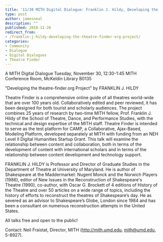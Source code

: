 ```yaml
---
title: '11/30 MITH Digital Dialogue: Franklin J. Hildy, Developing the theatre-finder.org Project'
type: post
author: jamesneal
description: ""
published: 2010-11-26
redirect_from: 
- /franklin-j-hildy-developing-the-theatre-finder-org-project/
categories:
- Community
- Dialogue
- Digital Dialogues
- Theatre Finder
---
```

A MITH Digital Dialogue Tuesday, November 30, 12:30-1:45 MITH Conference Room, McKeldin Library B0135

"Developing the theatre-finder.org Project" by FRANKLIN J. HILDY

Theatre Finder is a comprehensive online guide of all theatres world-wide that are over 100 years old. Collaboratively edited and peer reviewed, it has been designed for both tourist and scholarly audiences. The project combines 25 years of research by two-time MITH fellow, Prof. Franklin J. Hildy of the School of Theatre, Dance, and Performance Studies, with the technical and design expertise of the MITH staff. Theatre Finder is intended to serve as the test platform for CAMP, a Collaborative, Ajax-Based, Modeling Platform, developed separately at MITH with funding from an NEH Level II Digital Humanities Startup Grant. This talk will examine the relationship between content and collaboration, both in terms of the development of content with international scholars and in terms of the relationship between content development and technology support.

FRANKLIN J. HILDY is Professor and Director of Graduate Studies in the Department of Theatre at University of Maryland. He is author of Shakespeare at the Maddermarket: Nugent Monck and the Norwich Players (1986), editor of New Issues in the Reconstruction of Shakespeare's Theatre (1990), co-author, with Oscar G. Brockett of 4 editions of History of the Theatre and over 50 articles on a wide range of topics, including the history of efforts to reconstruct the theatres of Shakespeare’s day. He as severed as an advisor to Shakespeare’s Globe, London since 1984 and has been a consultant on numerous reconstruction attempts in the United States.

All talks free and open to the public!

Contact: Neil Fraistat, Director, MITH (http://mith.umd.edu, mith@umd.edu, 5-8927).
